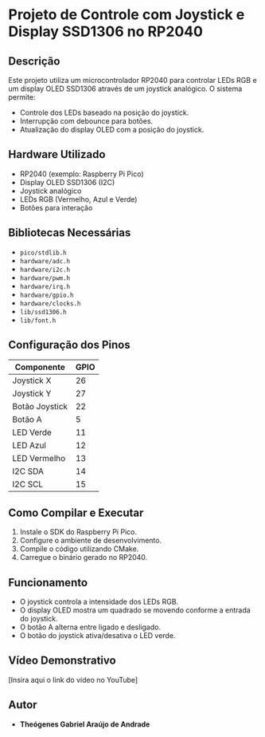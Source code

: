 # Projeto de Controle com Joystick e Display SSD1306 no RP2040

## Descrição
Este projeto utiliza um microcontrolador RP2040 para controlar LEDs RGB e um display OLED SSD1306 através de um joystick analógico. O sistema permite:
- Controle dos LEDs baseado na posição do joystick.
- Interrupção com debounce para botões.
- Atualização do display OLED com a posição do joystick.

## Hardware Utilizado
- RP2040 (exemplo: Raspberry Pi Pico)
- Display OLED SSD1306 (I2C)
- Joystick analógico
- LEDs RGB (Vermelho, Azul e Verde)
- Botões para interação

## Bibliotecas Necessárias
- `pico/stdlib.h`
- `hardware/adc.h`
- `hardware/i2c.h`
- `hardware/pwm.h`
- `hardware/irq.h`
- `hardware/gpio.h`
- `hardware/clocks.h`
- `lib/ssd1306.h`
- `lib/font.h`

## Configuração dos Pinos
| Componente  | GPIO |
|------------|------|
| Joystick X | 26   |
| Joystick Y | 27   |
| Botão Joystick | 22   |
| Botão A   | 5    |
| LED Verde  | 11   |
| LED Azul   | 12   |
| LED Vermelho | 13  |
| I2C SDA    | 14   |
| I2C SCL    | 15   |

## Como Compilar e Executar
1. Instale o SDK do Raspberry Pi Pico.
2. Configure o ambiente de desenvolvimento.
3. Compile o código utilizando CMake.
4. Carregue o binário gerado no RP2040.

## Funcionamento
- O joystick controla a intensidade dos LEDs RGB.
- O display OLED mostra um quadrado se movendo conforme a entrada do joystick.
- O botão A alterna entre ligado e desligado.
- O botão do joystick ativa/desativa o LED verde.

## Vídeo Demonstrativo
[Insira aqui o link do vídeo no YouTube]

## Autor
- **Theógenes Gabriel Araújo de Andrade**

